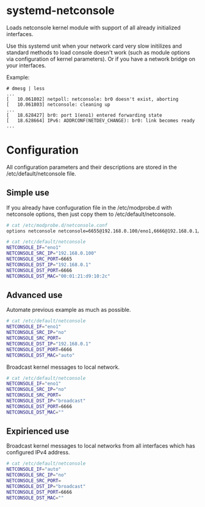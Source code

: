 # systemd-netconsole
Loads netconsole kernel module with support of all already initialized interfaces.

Use this systemd unit when your network card very slow initilizes and standard
methods to load console doesn't work (such as module options via configuration
of kernel parameters). Or if you have a network bridge on your interfaces.

Example:

```
# dmesg | less
...
[   10.061802] netpoll: netconsole: br0 doesn't exist, aborting
[   10.061803] netconsole: cleaning up
...
[   18.628427] br0: port 1(eno1) entered forwarding state
[   18.628664] IPv6: ADDRCONF(NETDEV_CHANGE): br0: link becomes ready
...
```

# Configuration
All configuration parameters and their descriptions are stored in the
/etc/default/netconsole file.

## Simple use

If you already have confuguration file in the /etc/modprobe.d with netconsole
options, then just copy them to /etc/default/netconsole.

```bash
# cat /etc/modprobe.d/netconsole.conf
options netconsole netconsole=6655@192.168.0.100/eno1,6666@192.168.0.1/00:01:21:d9:10:2c

# cat /etc/default/netconsole
NETCONSOLE_IF="eno1"
NETCONSOLE_SRC_IP="192.168.0.100"
NETCONSOLE_SRC_PORT=6665
NETCONSOLE_DST_IP="192.168.0.1"
NETCONSOLE_DST_PORT=6666
NETCONSOLE_DST_MAC="00:01:21:d9:10:2c"
```

## Advanced use

Automate previous example as much as possible.

```bash
# cat /etc/default/netconsole
NETCONSOLE_IF="eno1"
NETCONSOLE_SRC_IP="no"
NETCONSOLE_SRC_PORT=
NETCONSOLE_DST_IP="192.168.0.1"
NETCONSOLE_DST_PORT=6666
NETCONSOLE_DST_MAC="auto"
```

Broadcast kernel messages to local network.

```bash
# cat /etc/default/netconsole
NETCONSOLE_IF="eno1"
NETCONSOLE_SRC_IP="no"
NETCONSOLE_SRC_PORT=
NETCONSOLE_DST_IP="broadcast"
NETCONSOLE_DST_PORT=6666
NETCONSOLE_DST_MAC=""
```

## Expirienced use

Broadcast kernel messages to local networks from all interfaces
which has configured IPv4 address.

```bash
# cat /etc/default/netconsole
NETCONSOLE_IF="auto"
NETCONSOLE_SRC_IP="no"
NETCONSOLE_SRC_PORT=
NETCONSOLE_DST_IP="broadcast"
NETCONSOLE_DST_PORT=6666
NETCONSOLE_DST_MAC=""
```
